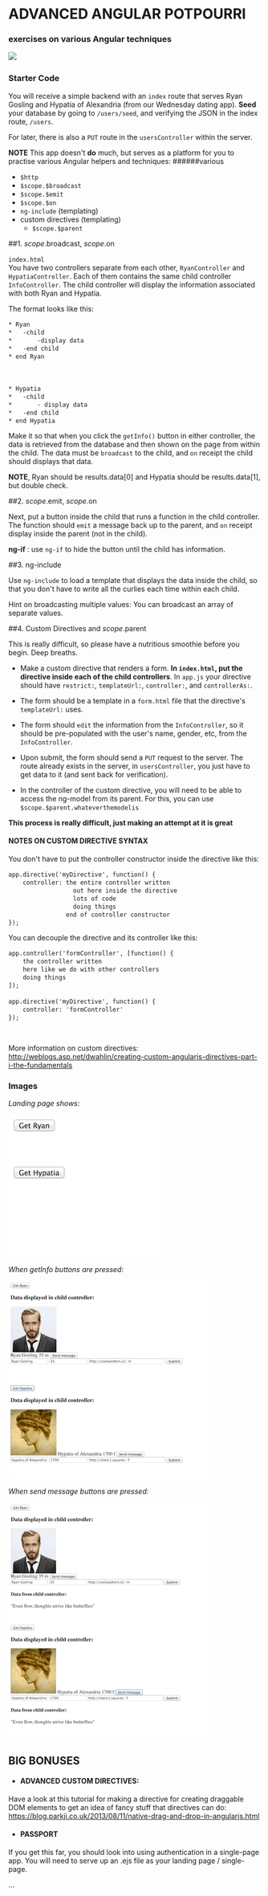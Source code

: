 # ADVANCED ANGULAR POTPOURRI

### exercises on various Angular techniques 

![](https://hiplatina.com/wp-content/uploads/2015/10/Potpourri-300x195.jpg)


### Starter Code
You will receive a simple backend with an `index` route that serves Ryan Gosling and Hypatia of Alexandria (from our Wednesday dating app). **Seed** your database by going to `/users/seed`, and verifying the JSON in the index route, `/users`.

For later, there is also a `PUT` route in the `usersController` within the server.

**NOTE** This app doesn't **do** much, but serves as a platform for you to practise various Angular helpers and techniques:
######various
- `$http`
- `$scope.$broadcast`
- `$scope.$emit`
- `$scope.$on`
- `ng-include` (templating)
- custom directives (templating)
	- `$scope.$parent`


##1. $scope.$broadcast, $scope.$on

`index.html`  
You have two controllers separate from each other, `RyanController` and `HypatiaController`. Each of them contains the same child controller `InfoController`. The child controller will display the information associated with both Ryan and Hypatia.

The format looks like this:

```
* Ryan
*	-child
*		-display data
*	-end child
* end Ryan



* Hypatia
*	-child
*		- display data
*	-end child
* end Hypatia
```

Make it so that when you click the `getInfo()` button in either controller, the data is retrieved from the database and then shown on the page from within the child. The data must be `broadcast` to the child, and `on` receipt the child should displays that data. 

**NOTE**, Ryan should be results.data[0] and Hypatia should be results.data[1], but double check.


##2. $scope.$emit, $scope.$on

Next, put a button inside the child that runs a function in the child controller. The function should `emit` a message back up to the parent, and `on` receipt display inside the parent (not in the child).

**ng-if** : use `ng-if` to hide the button until the child has information.

##3. ng-include

Use `ng-include` to load a template that displays the data inside the child, so that you don't have to write all the curlies each time within each child.

Hint on broadcasting multiple values: You can broadcast an array of separate values.



##4. Custom Directives and $scope.$parent

This is really difficult, so please have a nutritious smoothie before you begin. Deep breaths.

- Make a custom directive that renders a form. **In `index.html`, put the directive inside each of the child controllers**. In `app.js` your directive should have `restrict:`, `templateUrl:`, `controller:`, and `controllerAs:`.

- The form should be a template in a `form.html` file that the directive's `templateUrl:` uses.

- The form should `edit` the information from the `InfoController`, so it should be pre-populated with the user's name, gender, etc, from the `InfoController`. 

- Upon submit, the form should send a `PUT` request to the server. The route already exists in the server, in `usersController`, you just have to get data to it (and sent back for verification).

- In the controller of the custom directive, you will need to be able to access the ng-model from its parent. For this, you can use `$scope.$parent.whateverthemodelis`

**This process is really difficult, just making an attempt at it is great**


#### NOTES ON CUSTOM DIRECTIVE SYNTAX

You don't have to put the controller constructor inside the directive like this:

```
app.directive('myDirective', function() {
	controller: the entire controller written
	              out here inside the directive
	              lots of code
	              doing things
	            end of controller constructor
});
```

You can decouple the directive and its controller like this:

```
app.controller('formController', [function() {
	the controller written
	here like we do with other controllers
	doing things
]);

app.directive('myDirective', function() {
	controller: 'formController'
});
```



</br>

More information on custom directives: http://weblogs.asp.net/dwahlin/creating-custom-angularjs-directives-part-i-the-fundamentals


### Images

*Landing page shows:*

![](landing.png)

*When getInfo buttons are pressed:*

![](getinfo_pressed.png)

*When send message buttons are pressed:*

![](send_message_pressed.png)


## BIG BONUSES

- #### ADVANCED CUSTOM DIRECTIVES:

Have a look at this tutorial for making a directive for creating draggable DOM elements to get an idea of fancy stuff that directives can do: https://blog.parkji.co.uk/2013/08/11/native-drag-and-drop-in-angularjs.html


- #### PASSPORT

If you get this far, you should look into using authentication in a single-page app. You will need to serve up an .ejs file as your landing page / single-page.


...

